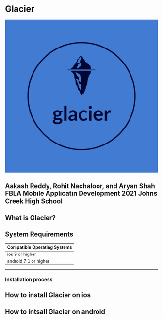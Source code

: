 # Glacier
![](glacier-logos.jpeg)

Aakash Reddy, Rohit Nachaloor, and Aryan Shah
FBLA Mobile Applicatin Development 2021
Johns Creek High School
---

## What is Glacier?


## System Requirements

| Compatible Operating Systems |
| -----------------------------|
| ios 9 or higher              |
| android 7.1 or higher        |
---

### Installation process

## How to install Glacier on ios


## How to intsall Glacier on android

